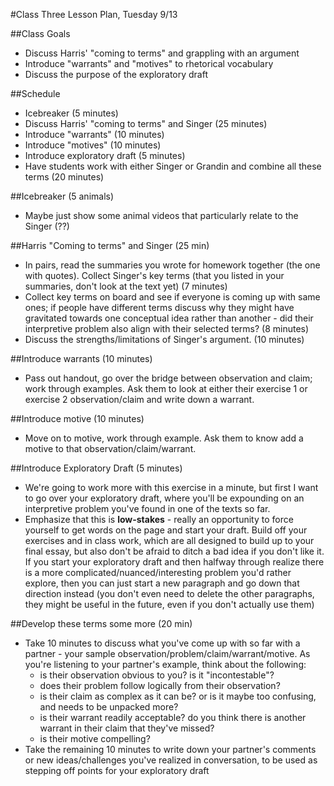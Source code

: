 #Class Three Lesson Plan, Tuesday 9/13

##Class Goals
- Discuss Harris' "coming to terms" and grappling with an argument
- Introduce "warrants" and "motives" to rhetorical vocabulary
- Discuss the purpose of the exploratory draft

##Schedule
- Icebreaker (5 minutes)
- Discuss Harris' "coming to terms" and Singer (25 minutes)
- Introduce "warrants" (10 minutes)
- Introduce "motives" (10 minutes)
- Introduce exploratory draft (5 minutes)
- Have students work with either Singer or Grandin and combine all these terms (20 minutes)

##Icebreaker (5 animals)
- Maybe just show some animal videos that particularly relate to the Singer (??)

##Harris "Coming to terms" and Singer (25 min)
- In pairs, read the summaries you wrote for homework together (the one with quotes). Collect Singer's key terms (that you listed in your summaries, don't look at the text yet) (7 minutes)
- Collect key terms on board and see if everyone is coming up with same ones; if people have different terms discuss why they might have gravitated towards one conceptual idea rather than another - did their interpretive problem also align with their selected terms? (8 minutes)
- Discuss the strengths/limitations of Singer's argument. (10 minutes)

##Introduce warrants (10 minutes)
- Pass out handout, go over the bridge between observation and claim; work through examples. Ask them to look at either their exercise 1 or exercise 2 observation/claim and write down a warrant.

##Introduce motive (10 minutes)
- Move on to motive, work through example. Ask them to know add a motive to that observation/claim/warrant.

##Introduce Exploratory Draft (5 minutes)
- We're going to work more with this exercise in a minute, but first I want to go over your exploratory draft, where you'll be expounding on an interpretive problem you've found in one of the texts so far.  
- Emphasize that this is **low-stakes** - really an opportunity to force yourself to get words on the page and start your draft. Build off your exercises and in class work, which are all designed to build up to your final essay, but also don't be afraid to ditch a bad idea if you don't like it. If you start your exploratory draft and then halfway through realize there is a more complicated/nuanced/interesting problem you'd rather explore, then you can just start a new paragraph and go down that direction instead (you don't even need to delete the other paragraphs, they might be useful in the future, even if you don't actually use them)

##Develop these terms some more (20 min)
- Take 10 minutes to discuss what you've come up with so far with a partner - your sample observation/problem/claim/warrant/motive. As you're listening to your partner's example, think about the following:
  - is their observation obvious to you? is it "incontestable"?
  - does their problem follow logically from their observation?
  - is their claim as complex as it can be? or is it maybe too confusing, and needs to be unpacked more?
  - is their warrant readily acceptable? do you think there is another warrant in their claim that they've missed?
  - is their motive compelling?
- Take the remaining 10 minutes to write down your partner's comments or new ideas/challenges you've realized in conversation, to be used as stepping off points for your exploratory draft
